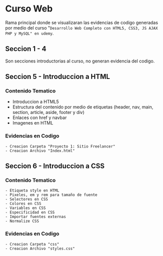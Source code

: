 # Curso Web

Rama principal donde se visualizaran las evidencias de codigo generadas por medio del curso "`Desarrollo Web Completo con HTML5, CSS3, JS AJAX PHP y MySQL" en udemy`.

## Seccion 1 - 4

Son secciones introductorias al curso, no generan evidencia del codigo.

## Seccion 5 - Introduccion a HTML

### Contenido Tematico

- Introduccion a HTML5
- Estructura del contenido por medio de etiquetas (header, nav, main, section, article, aside, footer y div)
- Enlaces con href y navbar
- Imagenes en HTML

### Evidencias en Codigo

    - Creacion Carpeta "Proyecto 1: Sitio Freelancer"
    - Creacion Archivo "Index.html"

## Seccion 6 - Introduccion a CSS

### Contenido Tematico

    - Etiqueta style en HTML
    - Pixeles, em y rem para tamaño de fuente
    - Selectores en CSS
    - Colores en CSS
    - Variables en CSS
    - Especificidad en CSS
    - Importar fuentes externas
    - Normalize CSS

### Evidencias en Codigo

    - Creacion Carpeta "css"
    - Creacion Archivo "styles.css"
